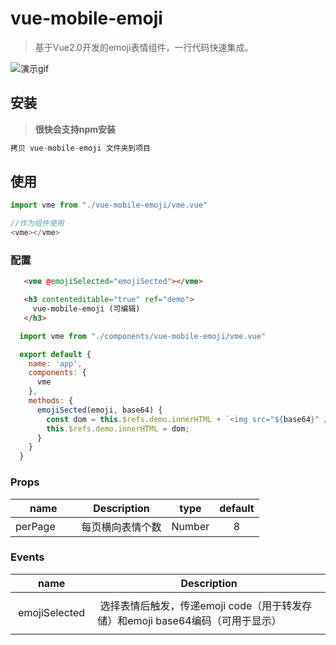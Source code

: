 # vue-mobile-emoji
> 基于Vue2.0开发的emoji表情组件，一行代码快速集成。

![演示gif](https://github.com/EastblueOkay/vue-mobile-emoji/blob/master/static/vue-mobile-emoji.gif)

## 安装
> **很快会支持npm安装**
```js
拷贝 vue-mobile-emoji 文件夹到项目
```
## 使用
```js
import vme from "./vue-mobile-emoji/vme.vue"

//作为组件使用
<vme></vme>
```


### 配置
```html
   <vme @emojiSelected="emojiSected"></vme>

   <h3 contenteditable="true" ref="demo">
     vue-mobile-emoji (可编辑)
   </h3>
```

```javascript
  import vme from "./components/vue-mobile-emoji/vme.vue"

  export default {
    name: 'app',
    components: {
      vme
    },
    methods: {
      emojiSected(emoji, base64) {
        const dom = this.$refs.demo.innerHTML + `<img src="${base64}" />`;
        this.$refs.demo.innerHTML = dom;
      }
    }
  }
```

### Props

|    name    |    Description   |   type   |default|
| -----------------  | ---------------- | :--------: | :----------: |
| perPage       | 每页横向表情个数 |Number| 8

### Events

| name | Description   |
| :--------:   | -----  |
|    emojiSelected    |  选择表情后触发，传递emoji code（用于转发存储）和emoji base64编码（可用于显示）

